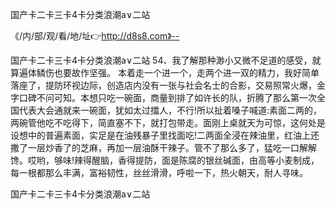 国产卡二卡三卡4卡分类浪潮a∨二站

《/内/部/观/看/地/址👉http://d8s8.com》--

国产卡二卡三卡4卡分类浪潮a∨二站	54、我了解那种渺小又微不足道的感受，就算遍体鳞伤也要故作坚强。
本着走一个进一个，走两个进一双的精力，我好简单落座了，提防环视边际，创造店内没有一张与社会名士的合影，交易照常火爆，金字口碑不问可知。本想只吃一碗面，商量到排了如许长的队，折腾了那么第一次全国代表大会通就来一碗面，犹如太过擂人，不行!所以扯着嗓子喊道:素面二两的，两碗管他吃不吃得下，简直塞不下，就打包带走。面刚上桌就天为可惊，这何处是设想中的普遍素面，实足是在油残暴子里找面吃!二两面全浸在辣油里，红油上还撒了一层炒香了的芝麻，再加一层油酥干辣子。管不了那么多了，猛吃一口解解馋。哎哟，够味!辣得醒脑，香得提防，面是陈腐的银丝碱面，由高等小麦制成，每一根都那么丰满，富裕韧性，丝丝滑滑，呼啦一下，热火朝天，耐人寻味。





国产卡二卡三卡4卡分类浪潮a∨二站
